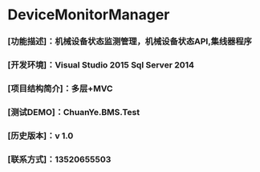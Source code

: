 # DeviceMonitorManager
###  [功能描述]：机械设备状态监测管理，机械设备状态API,集线器程序
###  [开发环境]：Visual Studio 2015 Sql Server 2014 
###  [项目结构简介]：多层+MVC 
###  [测试DEMO]：ChuanYe.BMS.Test 
###  [历史版本]：v 1.0
###  [联系方式]：13520655503

